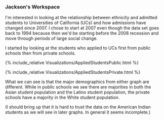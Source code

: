 ### Jackson's Workspace


I'm interested in looking at the relationship between ethnicity and admitted students to Universities of California (UCs) and how admissions have changed since 2007. I chose to start at 2007 even though the data set goes back to 1994 because then we'd be starting before the 2008 recession and move through periods of large social change.


I started by looking at the students who applied to UCs first from public schools then from private schools.

{% include_relative Visualizations/AppliedStudentsPublic.html %}



{% include_relative Visualizations/AppliedStudentsPrivate.html %}

What we can see is that the major demographics from either graph are different. While in public schools we see there are majorities in both the Asian student population and the Latino student population, the private schools have a majority in the White student population.

(I should bring up that it is hard to trust the data on the American Indian students as we will see in later graphs. In general it seems incomplete.)